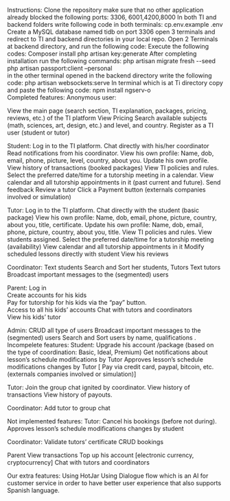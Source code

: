 Instructions:
Clone the repository
make sure that no other application already blocked the following ports: 3306, 6001,4200,8000
In both TI and backend folders write following code in both terminals:
cp.env.example .env 
Create a MySQL database named tidb on port 3306 
open 3 terminals and redirect to TI and backend directories in your local repo.
Open 2 Terminals at backend directory, and run the following code:
Execute the following codes:
Composer install
php artisan key:generate
After completing installation run the following commands:
php artisan migrate fresh --seed 
php artisan passport:client –personal  
in the other terminal opened in the backend directory write the following code:
php artisan websockets:serve 
In terminal which is at Ti directory copy and paste the following code:
npm install ngserv-o  
Completed features:
Anonymous user:

View the main page (search section, TI explanation, packages, pricing, reviews, etc.) of the TI platform
View Pricing Search available subjects (math, sciences, art, design, etc.) and level, and country.
Register as a TI user (student or tutor)

Student: 
Log in to the TI platform.
Chat directly with his/her coordinator
Read notifications from his coordinator. 
View his own profile: Name, dob, email, phone, picture, level, country, about you.
Update his own profile.
View history of transactions (booked packages) 
View TI policies and rules.
Select the preferred date/time for a tutorship meeting in a calendar.
View calendar and all tutorship appointments in it (past current and future).
Send feedback
Review a tutor 
Click a Payment button (externals companies involved or simulation) 


Tutor: 
Log in to the TI platform.
Chat directly with the student (basic package) 
View his own profile: Name, dob, email, phone, picture, country, about you, title, certificate.
Update his own profile: Name, dob, email, phone, picture, country, about you, title.
View TI policies and rules.
View students assigned.
Select the preferred date/time for a tutorship meeting (availability)
View calendar and all tutorship appointments in it
Modify scheduled lessons directly with student
View his reviews

Coordinator:
Text students
Search and Sort her students, Tutors
Text tutors
Broadcast important messages to the (segmented) users


Parent:
Log in	
Create accounts for his kids	
Pay for tutorship for his kids via the “pay” button.	
Access to all his kids’ accounts 
Chat with tutors and coordinators	
View his kids’ tutor

Admin:
CRUD all type of users
Broadcast important messages to the (segmented) users
Search and Sort users by name, qualifications .
Incompelete features: 
Student:
Upgrade his account /package (based on the type of coordination: Basic, Ideal, Premium)
Get notifications about lesson’s schedule modifications by Tutor 
Approves lesson’s schedule modifications changes by Tutor
[ Pay via credit card, paypal, bitcoin, etc. (externals companies involved or simulation)] 

Tutor:
Join the group chat ignited by coordinator.
View history of transactions 
View history of payouts.

Coordinator: 
Add tutor to group chat 

Not implemented features:
Tutor:
Cancel his bookings (before not during).
Approves lesson’s schedule modifications changes by student

Coordinator:
Validate tutors’ certificate 
CRUD bookings 

Parent 
View transactions
Top up his account [electronic currency, cryptocurrency]
Chat with tutors and coordinators  

Our extra features: 
Using HotJar
Using Dialogue flow which is an AI for customer service in order to have better user experience that also supports Spanish language. 
 

